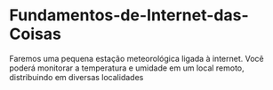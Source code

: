 # Fundamentos-de-Internet-das-Coisas
Faremos uma pequena estação meteorológica ligada à internet. Você poderá monitorar a temperatura e umidade em um local remoto, distribuindo em diversas localidades
